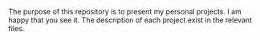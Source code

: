 The purpose of this repository is to present my personal projects. I am happy that you see it. The description of each project exist in the relevant files. 
